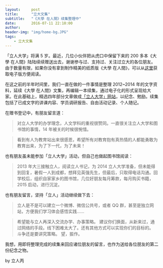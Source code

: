 ```yaml
---
layout:     post
title:      "立大文集"
subtitle:   "《大學 在人間》续集整理中"
date:       2016-07-11 22:10:00
author:     
header-img: "img/home-bg.JPG"
tags:
    - 立大文集
---
```


「立人大学」将满 5 岁。最近，几位小伙伴把从虎口中保留下来的 200 多本《大學 在人間》陆陆续续赠送出去，谢谢参与过、支持过、关注过立大的各位朋友。由于数量有限，如果你没有拿到制作精美的纸质版《大學 在人間》，可以从[这里](https://github.com/LirenCollege/LRC/releases)获取电子版方便阅读。

在这之前的半年时间里，我们一直在做的一件事情是整理 2012~2014 年的文字资料，延续《大學 在人間》文集，再编辑一本续集，通过电子化的形式呈现给大家。在此基础上，精选四年部分文章做成[「立人大学」网站](https://lirencollege.github.io)，以纪念、勉励。续集包括了已成文字的讲课内容、学员调研报告、自由活动记录、个人随记。

在赠书登记中，有朋友留言道：

> 对立人大学的办学理念，人文学科的重视很赞同。一直很关注立人大学和图书馆的事情，14 年被关的时候很惋惜。

> 看到有人为教育站出来很感恩，希望所有对教育抱有真热情的人都能勇敢为教育出来，为了下一代，为了未来！

也有朋友虽未能参加「立人大学」活动，但自己也做起图书馆阅读：

> 2013 年大三接触立人，阅读立人书记，为 2014 立人大学准备，但未能得到回复，暑假一人到成都，想拜见英强先生，但最后，只取得电话沟通。回学校后，组织自家家乡的图书馆，几位好朋友每月筹款，每月购买书籍，2015 启动，进行沉淀。

也有朋友留言，坚持「立人」活动继续做下去：
> 立人是不是可以建立一个微博、微信公共号，或者 QQ 群，甚至是独立网站，方便我们学习体会感悟实践……

> 希望能与立人再深入交流办学、办事策略。
建议你们换面，从新来过，通过网络的手段。线下困难太大了。还有其他方式可以实现你们的目标的。
斗争还是要讲究策略。
望，振作。

我想，用即将整理完成的续集来回应诸位朋友的留言，也作为送给各位朋友的第二份纪念之物。

by 立人丙
